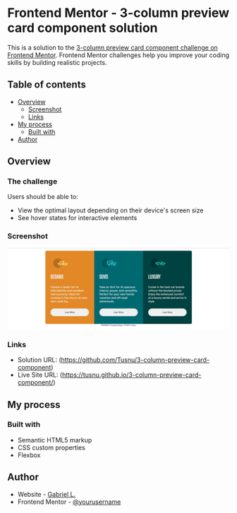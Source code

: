 # Frontend Mentor - 3-column preview card component solution

This is a solution to the [3-column preview card component challenge on Frontend Mentor](https://www.frontendmentor.io/challenges/3column-preview-card-component-pH92eAR2-). Frontend Mentor challenges help you improve your coding skills by building realistic projects. 

## Table of contents

- [Overview](#overview)
  - [Screenshot](#screenshot)
  - [Links](#links)
- [My process](#my-process)
  - [Built with](#built-with)
- [Author](#author)

## Overview

### The challenge

Users should be able to:

- View the optimal layout depending on their device's screen size
- See hover states for interactive elements

### Screenshot

![](/images/Screenshot_2.png)

### Links

- Solution URL: (https://github.com/Tusnu/3-column-preview-card-component)
- Live Site URL: (https://tusnu.github.io/3-column-preview-card-component/)

## My process

### Built with

- Semantic HTML5 markup
- CSS custom properties
- Flexbox

## Author

- Website - [Gabriel L.](https://github.com/Tusnu)
- Frontend Mentor - [@yourusername](https://www.frontendmentor.io/profile/yourusername)
